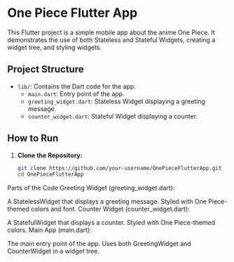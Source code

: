 # One Piece Flutter App

This Flutter project is a simple mobile app about the anime One Piece. It demonstrates the use of both Stateless and Stateful Widgets, creating a widget tree, and styling widgets. 

## Project Structure

- `lib/`: Contains the Dart code for the app.
  - `main.dart`: Entry point of the app.
  - `greeting_widget.dart`: Stateless Widget displaying a greeting message.
  - `counter_widget.dart`: Stateful Widget displaying a counter.

## How to Run

1. **Clone the Repository:**

   ```bash
   git clone https://github.com/your-username/OnePieceFlutterApp.git
   cd OnePieceFlutterApp

   
Parts of the Code
Greeting Widget (greeting_widget.dart):

A StatelessWidget that displays a greeting message.
Styled with One Piece-themed colors and font.
Counter Widget (counter_widget.dart):

A StatefulWidget that displays a counter.
Styled with One Piece-themed colors.
Main App (main.dart):

The main entry point of the app.
Uses both GreetingWidget and CounterWidget in a widget tree.
